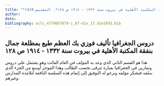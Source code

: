 ```yaml
---
title: "*مخطوطات ومطبوعات : دروس الجغرافيا تأليف فوزي بك العظم طبع بمطلعة جمال بنفقة المكتبة الأهلية في بيروت سنة ١٣٣٢ - ١٩١٤ ص ١٢٨*. المقتبس 8(4)"
author: 
date: 
bibliography: oclc_4770057679-i_87-div_17.d1e2693.bib
---
```




##  دروس الجغرافيا   تأليف  فوزي  بك  العظم  طبع بمطلعة جمال بنفقة  المكتبة الأهلية  في   بيروت  سنة  ١٣٣٢  -  ١٩١٤  ص  ١٢٨ 


 هذا هو القسم الثاني الذي وعد به المؤلف في العام الفائت وهو يشتمل على دروس   وتمارين في الجغرافيا بعبارة تترقى بحسب الطالب وهذا الموجز أوسع من الجزء الذي سلفه فنشكر مؤلفه ونرجو له التوفيق إلى إتمام هذه السلسة النافعة لتلامذة المدارس وغيرهم. 
